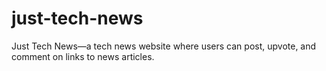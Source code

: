 # just-tech-news
Just Tech News—a tech news website where users can post, upvote, and comment on links to news articles. 
